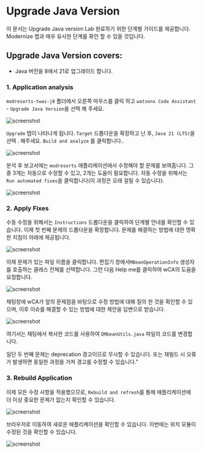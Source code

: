 # Upgrade Java Version

이 문서는 Upgrade Java version Lab 완료하기 위한 단계별 가이드를 제공합니다. Modernize 랩과 매우 유사한 단계를 확인 할 수 있을 것입니다.

## Upgrade Java Version covers:

- Java 버전을 8에서 21로 업그레이드 합니다.


### 1. Application analysis

`modresorts-twas-j8` 폴더에서 오른쪽 마우스를 클릭 하고  `watsonx Code Assistant` - `Upgrade Java Version`을 선택 해 주세요.

![screenshot](./images/VSC_upgrade_java.png)

`Upgrade` 탭이 나타나게 됩니다. `Target` 드롭다운을 확장하고 난 후, `Java 21 (LTS)`을 선택 . 해주세요. `Build and analyze` 를 클릭합니다..

![screenshot](./images/VSC_upgrade_java_build_analysis.png)

분석 후 보고서에는  `modresorts` 애플리케이션에서 수정해야 할 문제를 보여줍니다. 그 중 3개는 자동으로 수정할 수 있고, 2개는 도움이 필요합니다. 자동 수정을 위해서는 `Run automated fixes`을 클릭합니다(이 과정은 오래 걸릴 수 있습니다).

![screenshot](./images/VSC_upgrade_java_analysis_result.png)

### 2. Apply Fixes

수동 수정을 위해서는 `Instructions`  드롭다운을 클릭하여 단계별 안내를 확인할 수 있습니다. 이제 첫 번째 문제의 드롭다운을 확장합니다. 문제를 해결하는 방법에 대한 명확한 지침이 아래에 제공됩니다.

![screenshot](./images/VSC_upgrade_java_assisted_fix.png)

이제 문제가 있는 파일 이름을 클릭합니다. 편집기 창에서`MBeanOperationInfo` 생성자를 호출하는 클래스 전체를 선택합니다. 그런 다음 Help me를 클릭하여 wCA의 도움을 요청합니다.

![screenshot](./images/VSC_upgrade_java_help_me.png)

채팅창에 wCA가 앞의 문제점을 바탕으로 수정 방법에 대해 질의 한 것을 확인할 수 있으며, 이후 이슈를 해결할 수 있는 방법에 대한 제안을 답변으로 받습니다.

![screenshot](./images/VSC_upgrade_java_chat_suggestions.png)

여기서는 채팅에서 복사한 코드를 사용하여 `DMbeanUtils.java` 파일의 코드를 변경합니다.

일단 두 번째 문제는 deprecation 경고이므로 무시할 수 있습니다. 또는 재빌드 시 오류가 발생하면 동일한 과정을 거쳐 경고를 수정할 수 있습니다."


### 3. Rebuild Application

이제 모든 수정 사항을 적용했으므로, `Rebuild and refresh`를 통해 애플리케이션에 더 이상 중요한 문제가 없는지 확인할 수 있습니다.

![screenshot](./images/VSC_upgrade_java_rebuild.png)

브라우저로 이동하여 새로운 애플리케이션을 확인할 수 있습니다. 이번에는 위치 모듈이 수정된 것을 확인할 수 있습니다.

![screenshot](./images/VSC_upgrade_java_location_fixed.png)